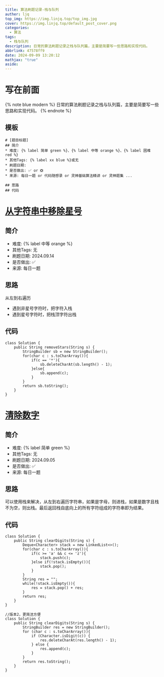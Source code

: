 ```yaml
---
title: 算法刷题记录-栈与队列
auther: ljq
top_img: https://img.linjq.top/top_img.jpg
cover: https://img.linjq.top/default_post_cover.png
categories:
  - 算法
tags:
  - 栈与队列
description: 日常的算法刷题记录之栈与队列篇，主要是简要写一些思路和实现代码。
abbrlink: 47578ff9
date: 2024-09-09 13:20:12
mathjax: "true"
aside:
---
```

# 写在前面
{% note blue modern %}
日常的算法刷题记录之栈与队列篇，主要是简要写一些思路和实现代码。
{% endnote %}
## 模板
```
# [题目标题]
## 简介
* 难度: {% label 简单 green %}、{% label 中等 orange %}、{% label 困难 red %}
* 其他Tags: {% label xx blue %}或无
* 刷题日期: 
* 是否做出: ✅ or ❎
* 来源: 每日一题 or 代码随想录 or 灵神基础算法精讲 or 灵神题集 ...

## 思路
## 代码
```
# [从字符串中移除星号](https://leetcode.cn/problems/removing-stars-from-a-string/)
## 简介
* 难度: {% label 中等 orange %}
* 其他Tags: 无
* 刷题日期: 2024.09.14
* 是否做出: ✅ 
* 来源: 每日一题

## 思路
从左到右遍历
* 遇到非星号字符时，把字符入栈
* 遇到星号字符时，把栈顶字符出栈
## 代码
```
class Solution {
    public String removeStars(String s) {
        StringBuilder sb = new StringBuilder();
        for(char c : s.toCharArray()){
            if(c == '*'){
                sb.deleteCharAt(sb.length() - 1);
            }else{
                sb.append(c);
            }
        }
        return sb.toString();
    }
}
```
# [清除数字](https://leetcode.cn/problems/clear-digits/)
## 简介
* 难度: {% label 简单 green %}
* 其他Tags: 无
* 刷题日期: 2024.09.05
* 是否做出: ✅
* 来源: 每日一题

## 思路
可以使用栈来解决，从左到右遍历字符串，如果是字母，则进栈，如果是数字且栈不为空，则出栈。最后返回栈自底向上的所有字符组成的字符串即为结果。
## 代码
```
class Solution {
    public String clearDigits(String s) {
        Deque<Character> stack = new LinkedList<>();
        for(char c : s.toCharArray()){
            if(c >= 'a' && c <= 'z'){
                stack.push(c);
            }else if(!stack.isEmpty()){
                stack.pop();
            }
        }
        String res = "";
        while(!stack.isEmpty()){
            res = stack.pop() + res;
        }
        return res;
    }
}

//版本2，更简洁方便
class Solution {
    public String clearDigits(String s) {
        StringBuilder res = new StringBuilder();
        for (char c : s.toCharArray()){
            if (Character.isDigit(c)) {
                res.deleteCharAt(res.length() - 1);
            } else {
                res.append(c);
            }
        }
        return res.toString();
    }
}
```
